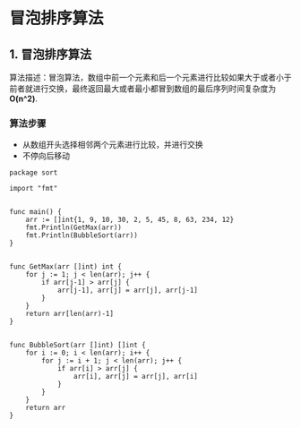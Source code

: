 # 冒泡排序算法

## 1. 冒泡排序算法 <a id="&#x5192;&#x6CE1;&#x6392;&#x5E8F;&#x7B97;&#x6CD5;"></a>

算法描述：冒泡算法，数组中前一个元素和后一个元素进行比较如果大于或者小于 前者就进行交换，最终返回最大或者最小都冒到数组的最后序列时间复杂度为 **O\(n^2\)**.

### 算法步骤 <a id="&#x7B97;&#x6CD5;&#x6B65;&#x9AA4;"></a>

* 从数组开头选择相邻两个元素进行比较，并进行交换
* 不停向后移动

```text
package sort

import "fmt"


func main() {
    arr := []int{1, 9, 10, 30, 2, 5, 45, 8, 63, 234, 12}
    fmt.Println(GetMax(arr))
    fmt.Println(BubbleSort(arr))
}


func GetMax(arr []int) int {
    for j := 1; j < len(arr); j++ {
        if arr[j-1] > arr[j] {
            arr[j-1], arr[j] = arr[j], arr[j-1]
        }
    }
    return arr[len(arr)-1]
}


func BubbleSort(arr []int) []int {
    for i := 0; i < len(arr); i++ {
        for j := i + 1; j < len(arr); j++ {
            if arr[i] > arr[j] {
                arr[i], arr[j] = arr[j], arr[i]
            }
        }
    }
    return arr
}
```

